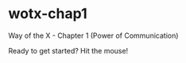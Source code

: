 # wotx-chap1
Way of the X - Chapter 1 (Power of Communication)

Ready to get started? Hit the mouse!

